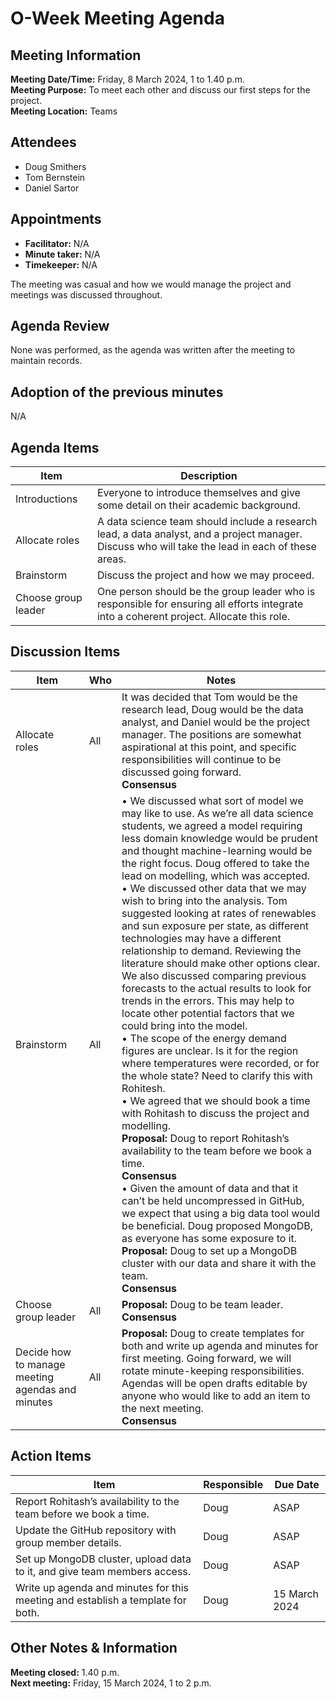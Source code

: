# O-Week Meeting Agenda
## Meeting Information
**Meeting Date/Time:** Friday, 8 March 2024, 1 to 1.40 p.m.  
**Meeting Purpose:** To meet each other and discuss our first steps for the project.  
**Meeting Location:** Teams  

## Attendees
- Doug Smithers
- Tom Bernstein
- Daniel Sartor

## Appointments
- **Facilitator:** N/A  
- **Minute taker:** N/A  
- **Timekeeper:** N/A  

The meeting was casual and how we would manage the project and meetings was discussed throughout.

## Agenda Review

None was performed, as the agenda was written after the meeting to maintain records.

## Adoption of the previous minutes

N/A

## Agenda Items

Item | Description
---- | ----
Introductions | Everyone to introduce themselves and give some detail on their academic background.
Allocate roles | A data science team should include a research lead, a data analyst, and a project manager. Discuss who will take the lead in each of these areas.
Brainstorm | Discuss the project and how we may proceed.
Choose group leader | One person should be the group leader who is responsible for ensuring all efforts integrate into a coherent project. Allocate this role.

## Discussion Items
Item | Who | Notes |
---- | ---- | ---- |
Allocate roles | All | It was decided that Tom would be the research lead, Doug would be the data analyst, and Daniel would be the project manager. The positions are somewhat aspirational at this point, and specific responsibilities will continue to be discussed going forward. <br> **Consensus** |
Brainstorm | All | • We discussed what sort of model we may like to use. As we’re all data science students, we agreed a model requiring less domain knowledge would be prudent and thought machine-learning would be the right focus. Doug offered to take the lead on modelling, which was accepted. <br> • We discussed other data that we may wish to bring into the analysis. Tom suggested looking at rates of renewables and sun exposure per state, as different technologies may have a different relationship to demand. Reviewing the literature should make other options clear. We also discussed comparing previous forecasts to the actual results to look for trends in the errors. This may help to locate other potential factors that we could bring into the model. <br> • The scope of the energy demand figures are unclear. Is it for the region where temperatures were recorded, or for the whole state? Need to clarify this with Rohitesh. <br> • We agreed that we should book a time with Rohitash to discuss the project and modelling. <br>**Proposal:** Doug to report Rohitash’s availability to the team before we book a time. <br> **Consensus**  <br> • Given the amount of data and that it can’t be held uncompressed in GitHub, we expect that using a big data tool would be beneficial. Doug proposed MongoDB, as everyone has some exposure to it. <br>**Proposal:** Doug to set up a MongoDB cluster with our data and share it with the team. <br> **Consensus** |
Choose group leader | All | **Proposal:** Doug to be team leader. <br> **Consensus** |
Decide how to manage meeting agendas and minutes | All | **Proposal:** Doug to create templates for both and write up agenda and minutes for first meeting. Going forward, we will rotate minute-keeping responsibilities. Agendas will be open drafts editable by anyone who would like to add an item to the next meeting. <br> **Consensus** |

## Action Items
| Item | Responsible | Due Date |
| ---- | ---- | ---- |
| Report Rohitash’s availability to the team before we book a time. | Doug | ASAP |
| Update the GitHub repository with group member details. | Doug | ASAP |
| Set up MongoDB cluster, upload data to it, and give team members access. | Doug | ASAP |
| Write up agenda and minutes for this meeting and establish a template for both. | Doug | 15 March 2024 |

## Other Notes & Information

**Meeting closed:** 1.40 p.m.  
**Next meeting:** Friday, 15 March 2024, 1 to 2 p.m.  


